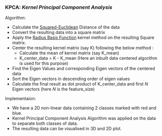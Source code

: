 ### KPCA: *Kernel Principal Component Analysis*

Algorithm:
- Calculate the [Squared-Euclidean](https://en.wikipedia.org/wiki/Euclidean_distance) Distance of the data
- Convert the resulting data into a square matrix
- Apply the [Radius Basis Function](https://en.wikipedia.org/wiki/Radial_basis_function_kernel) kernel method on the resulting Square matrix.
- Center the resulting kernel matrix (say K) following the below method :
	* Calculate the mean of kernel matrix (say K_mean)
	* K_center_data = K - K_mean
	(Here an inbuilt data centered algorithm is used for this purpose)
- Find the Eigen Values and corresponding Eigen vectors of the centered data
- Sort the Eigen vectors in descending order of eigen values
- Calculate the final result as dot product of K_center_data and first *N* Eigen vectors (here *N* is the feature_size)

Implementaion:
- We have a 2D non-linear data containing 2 classes marked with red and blue.
- Kernel Principal Component Analysis Algorithm was applied on the data to separate both classes of data.
- The resulting data can be visualised in 3D and 2D plot.
